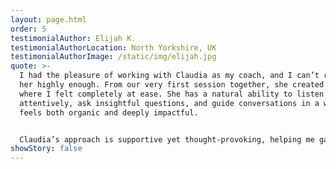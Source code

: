 ```yaml
---
layout: page.html
order: 5
testimonialAuthor: Elijah K.
testimonialAuthorLocation: North Yorkshire, UK
testimonialAuthorImage: /static/img/elijah.jpg
quote: >-
  I had the pleasure of working with Claudia as my coach, and I can’t recommend
  her highly enough. From our very first session together, she created a space
  where I felt completely at ease. She has a natural ability to listen
  attentively, ask insightful questions, and guide conversations in a way that
  feels both organic and deeply impactful. 


  Claudia’s approach is supportive yet thought-provoking, helping me gain clarity and confidence in ways I hadn’t expected. Her coaching style feels effortless but is clearly rooted in expertise and genuine care. If you’re looking for a coach who truly listens and helps you move forward with confidence, Claudia is an excellent choice!
showStory: false
---
```

